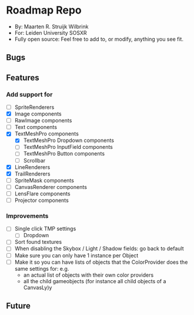 # Roadmap Repo

- By: Maarten R. Struijk Wilbrink
- For: Leiden University SOSXR
- Fully open source: Feel free to add to, or modify, anything you see fit.

## Bugs

## Features

### Add support for

- [ ] SpriteRenderers
- [x] Image components
- [ ] RawImage components
- [ ] Text components
- [x] TextMeshPro components
    - [x] TextMeshPro Dropdown components
    - [ ] TextMeshPro InputField components
    - [ ] TextMeshPro Button components
    - [ ] Scrollbar
- [x] LineRenderers
- [x] TrailRenderers
- [ ] SpriteMask components
- [ ] CanvasRenderer components
- [ ] LensFlare components
- [ ] Projector components

### Improvements

- [ ] Single click TMP settings
    - [ ] Dropdown
- [ ] Sort found textures
- [ ] When disabling the Skybox / Light / Shadow fields: go back to default 
- [ ] Make sure you can only have 1 instance per Object 
- [ ] Make it so you can have lists of objects that the ColorProvider does the same settings for: e.g.
  - an actual list of objects with their own color providers
  - all the child gameobjects (for instance all child objects of a CanvasLy)y

## Future
